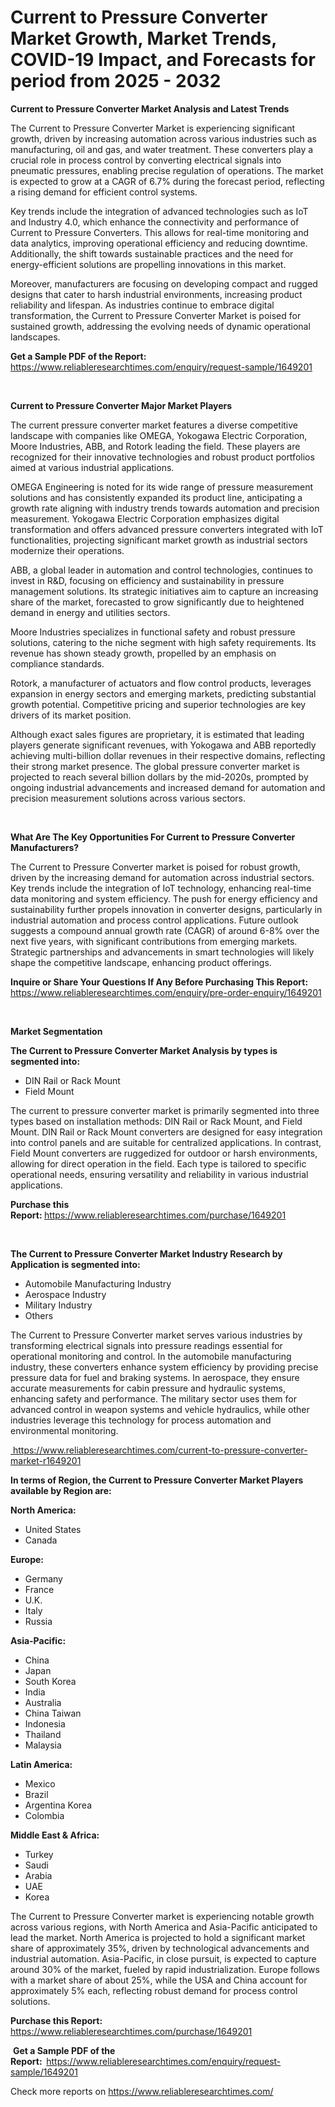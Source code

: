 <p><h1>Current to Pressure Converter Market Growth, Market Trends, COVID-19 Impact, and Forecasts for period from 2025 - 2032</h1></p><p><strong>Current to Pressure Converter Market Analysis and Latest Trends</strong></p>
<p><p>The Current to Pressure Converter Market is experiencing significant growth, driven by increasing automation across various industries such as manufacturing, oil and gas, and water treatment. These converters play a crucial role in process control by converting electrical signals into pneumatic pressures, enabling precise regulation of operations. The market is expected to grow at a CAGR of 6.7% during the forecast period, reflecting a rising demand for efficient control systems.</p><p>Key trends include the integration of advanced technologies such as IoT and Industry 4.0, which enhance the connectivity and performance of Current to Pressure Converters. This allows for real-time monitoring and data analytics, improving operational efficiency and reducing downtime. Additionally, the shift towards sustainable practices and the need for energy-efficient solutions are propelling innovations in this market.</p><p>Moreover, manufacturers are focusing on developing compact and rugged designs that cater to harsh industrial environments, increasing product reliability and lifespan. As industries continue to embrace digital transformation, the Current to Pressure Converter Market is poised for sustained growth, addressing the evolving needs of dynamic operational landscapes.</p></p>
<p><strong>Get a Sample PDF of the Report:&nbsp;</strong> <a href="https://www.reliableresearchtimes.com/enquiry/request-sample/1649201?utm_campaign=2629&utm_medium=2&utm_source=Github&utm_content=ia&utm_term=09042025&utm_id=current-to-pressure-converter">https://www.reliableresearchtimes.com/enquiry/request-sample/1649201</a></p>
<p>&nbsp;</p>
<p><strong>Current to Pressure Converter Major Market Players</strong></p>
<p><p>The current pressure converter market features a diverse competitive landscape with companies like OMEGA, Yokogawa Electric Corporation, Moore Industries, ABB, and Rotork leading the field. These players are recognized for their innovative technologies and robust product portfolios aimed at various industrial applications.</p><p>OMEGA Engineering is noted for its wide range of pressure measurement solutions and has consistently expanded its product line, anticipating a growth rate aligning with industry trends towards automation and precision measurement. Yokogawa Electric Corporation emphasizes digital transformation and offers advanced pressure converters integrated with IoT functionalities, projecting significant market growth as industrial sectors modernize their operations.</p><p>ABB, a global leader in automation and control technologies, continues to invest in R&D, focusing on efficiency and sustainability in pressure management solutions. Its strategic initiatives aim to capture an increasing share of the market, forecasted to grow significantly due to heightened demand in energy and utilities sectors.</p><p>Moore Industries specializes in functional safety and robust pressure solutions, catering to the niche segment with high safety requirements. Its revenue has shown steady growth, propelled by an emphasis on compliance standards.</p><p>Rotork, a manufacturer of actuators and flow control products, leverages expansion in energy sectors and emerging markets, predicting substantial growth potential. Competitive pricing and superior technologies are key drivers of its market position.</p><p>Although exact sales figures are proprietary, it is estimated that leading players generate significant revenues, with Yokogawa and ABB reportedly achieving multi-billion dollar revenues in their respective domains, reflecting their strong market presence. The global pressure converter market is projected to reach several billion dollars by the mid-2020s, prompted by ongoing industrial advancements and increased demand for automation and precision measurement solutions across various sectors.</p></p>
<p>&nbsp;</p>
<p><strong>What Are The Key Opportunities For Current to Pressure Converter Manufacturers?</strong></p>
<p><p>The Current to Pressure Converter market is poised for robust growth, driven by the increasing demand for automation across industrial sectors. Key trends include the integration of IoT technology, enhancing real-time data monitoring and system efficiency. The push for energy efficiency and sustainability further propels innovation in converter designs, particularly in industrial automation and process control applications. Future outlook suggests a compound annual growth rate (CAGR) of around 6-8% over the next five years, with significant contributions from emerging markets. Strategic partnerships and advancements in smart technologies will likely shape the competitive landscape, enhancing product offerings.</p></p>
<p><strong>Inquire or Share Your Questions If Any Before Purchasing This Report:</strong> <a href="https://www.reliableresearchtimes.com/enquiry/pre-order-enquiry/1649201?utm_campaign=2629&utm_medium=2&utm_source=Github&utm_content=ia&utm_term=09042025&utm_id=current-to-pressure-converter">https://www.reliableresearchtimes.com/enquiry/pre-order-enquiry/1649201</a></p>
<p>&nbsp;</p>
<p><strong>Market Segmentation</strong></p>
<p><strong>The Current to Pressure Converter Market Analysis by types is segmented into:</strong></p>
<p><ul><li>DIN Rail or Rack Mount</li><li>Field Mount</li></ul></p>
<p><p>The current to pressure converter market is primarily segmented into three types based on installation methods: DIN Rail or Rack Mount, and Field Mount. DIN Rail or Rack Mount converters are designed for easy integration into control panels and are suitable for centralized applications. In contrast, Field Mount converters are ruggedized for outdoor or harsh environments, allowing for direct operation in the field. Each type is tailored to specific operational needs, ensuring versatility and reliability in various industrial applications.</p></p>
<p><strong>Purchase this Report:&nbsp;</strong><a href="https://www.reliableresearchtimes.com/purchase/1649201?utm_campaign=2629&utm_medium=2&utm_source=Github&utm_content=ia&utm_term=09042025&utm_id=current-to-pressure-converter">https://www.reliableresearchtimes.com/purchase/1649201</a></p>
<p>&nbsp;</p>
<p><strong>The Current to Pressure Converter Market Industry Research by Application is segmented into:</strong></p>
<p><ul><li>Automobile Manufacturing Industry</li><li>Aerospace Industry</li><li>Military Industry</li><li>Others</li></ul></p>
<p><p>The Current to Pressure Converter market serves various industries by transforming electrical signals into pressure readings essential for operational monitoring and control. In the automobile manufacturing industry, these converters enhance system efficiency by providing precise pressure data for fuel and braking systems. In aerospace, they ensure accurate measurements for cabin pressure and hydraulic systems, enhancing safety and performance. The military sector uses them for advanced control in weapon systems and vehicle hydraulics, while other industries leverage this technology for process automation and environmental monitoring.</p></p>
<p><a href="https://www.reliableresearchtimes.com/current-to-pressure-converter-market-r1649201?utm_campaign=2629&utm_medium=2&utm_source=Github&utm_content=ia&utm_term=09042025&utm_id=current-to-pressure-converter">&nbsp;https://www.reliableresearchtimes.com/current-to-pressure-converter-market-r1649201</a></p>
<p><strong>In terms of Region, the Current to Pressure Converter Market Players available by Region are:</strong></p>
<p>
    <p> <strong> North America: </strong>
        <ul>
            <li>United States</li>
            <li>Canada</li>
        </ul>
        </p> 
    <p> <strong> Europe: </strong>
        <ul>
            <li>Germany</li>
            <li>France</li>
            <li>U.K.</li>
            <li>Italy</li>
            <li>Russia</li>
        </ul>
        </p> 
    <p> <strong> Asia-Pacific: </strong>
        <ul>
            <li>China</li>
            <li>Japan</li>
            <li>South Korea</li>
            <li>India</li>
            <li>Australia</li>
            <li>China Taiwan</li>
            <li>Indonesia</li>
            <li>Thailand</li>
            <li>Malaysia</li>
        </ul>
        </p> 
    <p> <strong> Latin America: </strong>
        <ul>
            <li>Mexico</li>
            <li>Brazil</li>
            <li>Argentina Korea</li>
            <li>Colombia</li>
        </ul>
        </p> 
    <p> <strong> Middle East & Africa: </strong>
        <ul>
            <li>Turkey</li>
            <li>Saudi</li>
            <li>Arabia</li>
            <li>UAE</li>
            <li>Korea</li>
        </ul>
    </p>
    </p>
<p><p>The Current to Pressure Converter market is experiencing notable growth across various regions, with North America and Asia-Pacific anticipated to lead the market. North America is projected to hold a significant market share of approximately 35%, driven by technological advancements and industrial automation. Asia-Pacific, in close pursuit, is expected to capture around 30% of the market, fueled by rapid industrialization. Europe follows with a market share of about 25%, while the USA and China account for approximately 5% each, reflecting robust demand for process control solutions.</p></p>
<p><strong>Purchase this Report: </strong><a href="https://www.reliableresearchtimes.com/purchase/1649201?utm_campaign=2629&utm_medium=2&utm_source=Github&utm_content=ia&utm_term=09042025&utm_id=current-to-pressure-converter">https://www.reliableresearchtimes.com/purchase/1649201</a></p>
<p>&nbsp;<strong>Get a Sample PDF of the Report:&nbsp;&nbsp;</strong><a href="https://www.reliableresearchtimes.com/enquiry/request-sample/1649201?utm_campaign=2629&utm_medium=2&utm_source=Github&utm_content=ia&utm_term=09042025&utm_id=current-to-pressure-converter">https://www.reliableresearchtimes.com/enquiry/request-sample/1649201</a></p>
<p><strong></strong></p>
<p>Check more reports on <a href="https://www.reliableresearchtimes.com/?utm_campaign=2629&utm_medium=2&utm_source=Github&utm_content=ia&utm_term=09042025&utm_id=current-to-pressure-converter">https://www.reliableresearchtimes.com/</a></p>